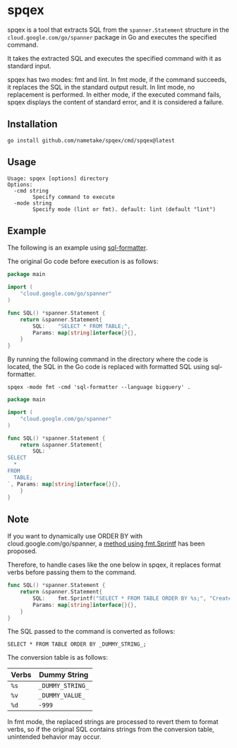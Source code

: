 # spqex

spqex is a tool that extracts SQL from the `spanner.Statement` structure in the `cloud.google.com/go/spanner` package in Go and executes the specified command.

It takes the extracted SQL and executes the specified command with it as standard input.

spqex has two modes: fmt and lint.
In fmt mode, if the command succeeds, it replaces the SQL in the standard output result.
In lint mode, no replacement is performed.
In either mode, if the executed command fails, spqex displays the content of standard error, and it is considered a failure.

## Installation

```console
go install github.com/nametake/spqex/cmd/spqex@latest
```

## Usage

```
Usage: spqex [options] directory
Options:
  -cmd string
        Specify command to execute
  -mode string
        Specify mode (lint or fmt). default: lint (default "lint")
```

## Example

The following is an example using [sql-formatter](https://github.com/sql-formatter-org/sql-formatter).

The original Go code before execution is as follows:

```go
package main

import (
	"cloud.google.com/go/spanner"
)

func SQL() *spanner.Statement {
	return &spanner.Statement{
		SQL:    "SELECT * FROM TABLE;",
		Params: map[string]interface{}{},
	}
}
```

By running the following command in the directory where the code is located, the SQL in the Go code is replaced with formatted SQL using sql-formatter.

```console
spqex -mode fmt -cmd 'sql-formatter --language bigquery' .
```

```go
package main

import (
	"cloud.google.com/go/spanner"
)

func SQL() *spanner.Statement {
	return &spanner.Statement{
		SQL: `
SELECT
  *
FROM
  TABLE;
`, Params: map[string]interface{}{},
	}
}
```

## Note

If you want to dynamically use ORDER BY with cloud.google.com/go/spanner, a [method using fmt.Sprintf](https://github.com/googleapis/google-cloud-go/issues/6496) has been proposed.

Therefore, to handle cases like the one below in spqex, it replaces format verbs before passing them to the command.

```go
func SQL() *spanner.Statement {
	return &spanner.Statement{
		SQL:    fmt.Sprintf("SELECT * FROM TABLE ORDER BY %s;", "CreatedAt"),
		Params: map[string]interface{}{},
	}
}
```

The SQL passed to the command is converted as follows:

```
SELECT * FROM TABLE ORDER BY _DUMMY_STRING_;
```

The conversion table is as follows:

| Verbs | Dummy String     |
| ---   | ---              |
| `%s`  | `_DUMMY_STRING_` |
| `%v`  | `_DUMMY_VALUE_`  |
| `%d`  | `-999`           |

In fmt mode, the replaced strings are processed to revert them to format verbs, so if the original SQL contains strings from the conversion table, unintended behavior may occur.
